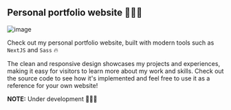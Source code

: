 ## Personal portfolio website 📢📢📢

![image](https://user-images.githubusercontent.com/97826292/209433450-df94a958-7889-423e-b9a8-4ab22fe49eae.png)

Check out my personal portfolio website, built with modern tools such as `NextJS` and `Sass` 🔥 

The clean and responsive design showcases my projects and experiences, making it easy for visitors to learn more about my work and skills. Check out the source code to see how it's implemented and feel free to use it as a reference for your own website!

**NOTE:** Under development 🚧🚧🚧
